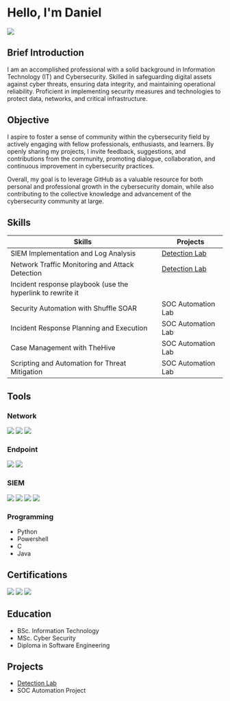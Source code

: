 # Hello, I'm Daniel
<a href="https://www.linkedin.com/in/daniel-david-lezu-7ba04b24/ "><img src="https://img.shields.io/badge/-LinkedIn-0072b1?&style=for-the-badge&logo=linkedin&logoColor=white" /></a>

## Brief Introduction

I am an accomplished professional with a solid background in Information Technology (IT) and Cybersecurity. Skilled in safeguarding digital assets against cyber threats, ensuring data integrity, and maintaining operational reliability. 
Proficient in implementing security measures and technologies to protect data, networks, and critical infrastructure. 

## Objective

I aspire to foster a sense of community within the cybersecurity field by actively engaging with fellow professionals, enthusiasts, and learners. By openly sharing my projects, I invite feedback, suggestions, and contributions from the community, promoting dialogue, collaboration, and continuous improvement in cybersecurity practices.

Overall, my goal is to leverage GitHub as a valuable resource for both personal and professional growth in the cybersecurity domain, while also contributing to the collective knowledge and advancement of the cybersecurity community at large.

## Skills

| Skills                                         | Projects         |
|-----------------------------------------------|----------------------------|
| SIEM Implementation and Log Analysis          | <a href="https://github.com/ddlezu01/Detection-Lab/blob/main/README.md ">Detection Lab</a>|
| Network Traffic Monitoring and Attack Detection | <a href="https://google.com">Detection Lab</a>|
| Incident response playbook (use the hyperlink to rewrite it                   | <a href="https://www.techtarget.com/searchsecurity/tip/How-to-create-an-incident-response-playbook ">|Vlnerability Management </a>|
| Security Automation with Shuffle SOAR         | SOC Automation Lab|
| Incident Response Planning and Execution      | SOC Automation Lab|
| Case Management with TheHive                  | SOC Automation Lab|
| Scripting and Automation for Threat Mitigation | SOC Automation Lab|

## Tools

### Network
<div>
    <img src="https://img.shields.io/badge/-Wireshark-1679A7?&style=for-the-badge&logo=Wireshark&logoColor=white" />
    <img src="https://img.shields.io/badge/-Suricata-EF3B2D?&style=for-the-badge&logo=Suricata&logoColor=white" />
    <img src="https://img.shields.io/badge/-Zeek-777BB4?&style=for-the-badge&logo=Zeek&logoColor=white" />
</div>

### Endpoint
<div>
    <img src="https://img.shields.io/badge/-Microsoft_Defender_for_Endpoint-00A4EF?&style=for-the-badge&logo=Microsoft&logoColor=white" />
    <img src="https://img.shields.io/badge/-Velociraptor-4B275F?&style=for-the-badge&logo=Velociraptor&logoColor=white" />
</div>

### SIEM
<div>
    <img src="https://img.shields.io/badge/-Splunk-000000?&style=for-the-badge&logo=Splunk&logoColor=white" />
    <img src="https://img.shields.io/badge/-Elastic-005571?&style=for-the-badge&logo=Elastic&logoColor=white" />
    <img src="https://img.shields.io/badge/-Microsoft_Sentinel-0078D4?&style=for-the-badge&logo=Microsoft&logoColor=white" />
    <img src="https://img.shields.io/badge/-IBM%20QRadar-005571?&style=for-the-badge&logo=IBM&logoColor=white" />
</div>

### Programming
  - Python
  - Powershell
  - C
  - Java

## Certifications
<div>
<img src="https://img.shields.io/badge/-Security%2B-FF0000?&style=for-the-badge&logo=CompTIA&logoColor=white" />
<img src="https://img.shields.io/badge/-CySA%2B-007ACC?&style=for-the-badge&logo=CompTIA&logoColor=white" />
<img src="https://img.shields.io/badge/-AWS%20Cloud%20Practitioner-FF9900?&style=for-the-badge&logo=amazon-aws&logoColor=white" />
</div>

## Education
 - BSc. Information Technology
 - MSc. Cyber Security
 - Diploma in Software Engineering

## Projects
- <a href="https://github.com/ddlezu01/Detection-Lab/blob/main/README.md)">Detection Lab</a>
- SOC Automation Project
